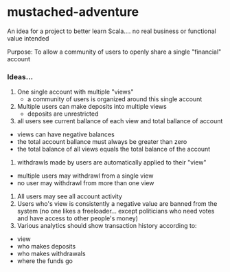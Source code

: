 mustached-adventure
===================

An idea for a project to better learn Scala.... no real business or functional value intended

Purpose: To allow a community of users to openly share a single "financial" account

### Ideas...
1. One single account with multiple "views"
   * a community of users is organized around this single account
1. Multiple users can make deposits into multiple views
   * deposits are unrestricted
1. all users see current ballance of each view and total ballance of account
  * views can have negative balances
  * the total account ballance must always be greater than zero
  * the total balance of all views equals the total balance of the account
1. withdrawls made by users are automatically applied to their "view"
  * multiple users may withdrawl from a single view
  * no user may withdrawl from more than one view
1. All users may see all account activity
1. Users who's view is consistently a negative value are banned from the system (no one likes a freeloader... except politicians who need votes and have access to other people's money)
1. Various analytics should show transaction history according to:
  * view
  * who makes deposits
  * who makes withdrawals
  * where the funds go
